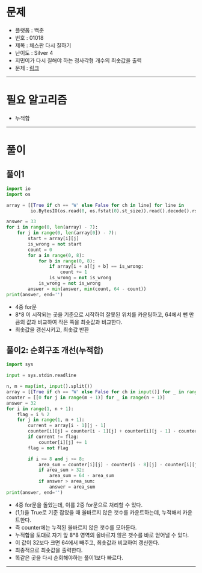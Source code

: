 # 문제
- 플랫폼 : 백준
- 번호 : 01018
- 제목 : 체스판 다시 칠하기
- 난이도 : Silver 4
- 지민이가 다시 칠해야 하는 정사각형 개수의 최솟값을 출력
- 문제 : <a href="https://www.acmicpc.net/problem/1018" target="_blank">링크</a>

---

# 필요 알고리즘
- 누적합

---

# 풀이

## 풀이1
```python
import io
import os

array = [[True if ch == 'W' else False for ch in line] for line in
         io.BytesIO(os.read(0, os.fstat(0).st_size)).read().decode().rstrip().split(sep='\n')[1:]]

answer = 33
for i in range(0, len(array) - 7):
    for j in range(0, len(array[0]) - 7):
        start = array[i][j]
        is_wrong = not start
        count = 0
        for a in range(0, 8):
            for b in range(0, 8):
                if array[i + a][j + b] == is_wrong:
                    count += 1
                is_wrong = not is_wrong
            is_wrong = not is_wrong
        answer = min(answer, min(count, 64 - count))
print(answer, end='')
```
- 4중 for문
- 8*8 이 시작되는 곳을 기준으로 시작하여 잘못된 위치를 카운팅하고, 64에서 뺀 만큼의 값과 비교하여 작은 쪽을 최솟값과 비교한다.
- 최솟값을 갱신시키고, 최솟값 반환

## 풀이2: 순회구조 개선(누적합)
```python
import sys

input = sys.stdin.readline

n, m = map(int, input().split())
array = [[True if ch == 'W' else False for ch in input()] for _ in range(n)]
counter = [[0 for j in range(m + 1)] for _ in range(n + 1)]
answer = 32
for i in range(1, n + 1):
    flag = i % 2
    for j in range(1, m + 1):
        current = array[i - 1][j - 1]
        counter[i][j] = counter[i - 1][j] + counter[i][j - 1] - counter[i - 1][j - 1]
        if current != flag:
            counter[i][j] += 1
        flag = not flag

        if i >= 8 and j >= 8:
            area_sum = counter[i][j] - counter[i - 8][j] - counter[i][j - 8] + counter[i - 8][j - 8]
            if area_sum > 32:
                area_sum = 64 - area_sum
            if answer > area_sum:
                answer = area_sum
print(answer, end='')
```
- 4중 for문을 돌았는데, 이를 2중 for문으로 처리할 수 있다.
- (1,1)을 True로 기준 잡았을 때 올바르지 않은 갯수를 카운트하는데, 누적해서 카운트한다.
- 즉 counter에는 누적된 올바르지 않은 갯수를 모아둔다.
- 누적합을 토대로 자기 앞 8*8 영역의 올바르지 않은 갯수를 바로 얻어낼 수 있다.
- 이 값이 32보다 크면 64에서 빼주고, 최솟값과 비교하여 갱신한다.
- 최종적으로 최솟값을 출력한다.
- 똑같은 곳을 다시 순회해야하는 풀이1보다 빠르다.

---
